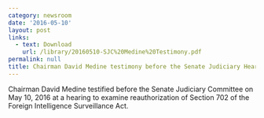 ```yaml
---
category: newsroom
date: '2016-05-10'
layout: post
links:
  - text: Download
    url: /library/20160510-SJC%20Medine%20Testimony.pdf
permalink: null
title: Chairman David Medine testimony before the Senate Judiciary Hearing
---
```

Chairman David Medine testified before the Senate Judiciary Committee on May 10, 2016 at a hearing to examine reauthorization of Section 702 of the Foreign Intelligence Surveillance Act.
